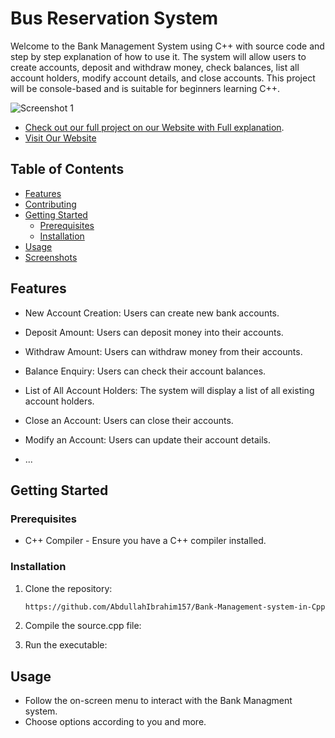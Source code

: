 # Bus Reservation System

Welcome to the Bank Management System using C++ with source code and step by step explanation of how to use it. The system will allow users to create accounts, deposit and withdraw money, check balances, list all account holders, modify account details, and close accounts. This project will be console-based and is suitable for beginners learning C++.

![Screenshot 1](https://guiprojects.com/wp-content/uploads/2024/02/image-23.png)
- [Check out our full project on our Website with Full explanation](https://guiprojects.com/bank-management-system-project).
- [Visit Our Website](https://guiprojects.com/)
## Table of Contents

- [Features](#features)
- [Contributing](#contributing)
- [Getting Started](#getting-started)
  - [Prerequisites](#prerequisites)
  - [Installation](#installation)
- [Usage](#usage)
- [Screenshots](#screenshots)



## Features

-	New Account Creation: Users can create new bank accounts.
-	Deposit Amount: Users can deposit money into their accounts.
- Withdraw Amount: Users can withdraw money from their accounts.
- Balance Enquiry: Users can check their account balances.
- List of All Account Holders: The system will display a list of all existing account holders.
- Close an Account: Users can close their accounts.
- Modify an Account: Users can update their account details.

- ...

## Getting Started

### Prerequisites

- C++ Compiler - Ensure you have a C++ compiler installed.

### Installation

1. Clone the repository:

    ```bash
    https://github.com/AbdullahIbrahim157/Bank-Management-system-in-Cpp/
    ```

2. Compile the source.cpp file:

   

3. Run the executable:

    
## Usage

- Follow the on-screen menu to interact with the Bank Managment system.
- Choose options according to you and more.


